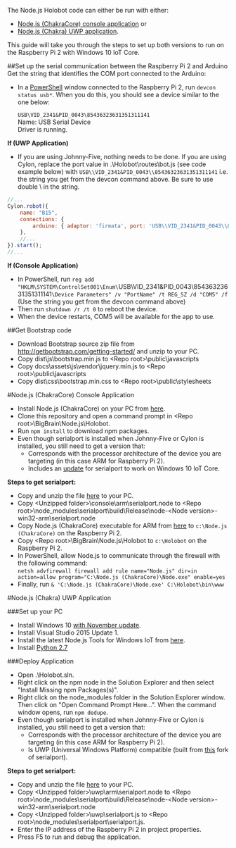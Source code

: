The Node.js Holobot code can either be run with either:

* [Node.js (ChakraCore) console application](http://aka.ms/nodecc_arm) or
* [Node.js (Chakra) UWP application](http://aka.ms/ntvsiotlatest).

This guide will take you through the steps to set up both versions to run on the Raspberry Pi 2 with 
Windows 10 IoT Core.


##Set up the serial communication between the Raspberry Pi 2 and Arduino
Get the string that identifies the COM port connected to the Arduino:

* In a [PowerShell](http://ms-iot.github.io/content/en-US/win10/samples/PowerShell.htm) window connected to the Raspberry Pi 2, run `devcon status usb*`.
  When you do this, you should see a device similar to the one below:

   `USB\VID_2341&PID_0043\85436323631351311141`  
   Name: USB Serial Device  
   Driver is running.
   
**If (UWP Application)**

* If you are using Johnny-Five, nothing needs to be done. If you are using Cylon, replace the port value in .\Holobot\routes\bot.js (see code example below) with `USB\\VID_2341&PID_0043\\85436323631351311141` i.e. the string
  you get from the devcon command above. Be sure to use double \ in the string.
  
```JavaScript
//...
Cylon.robot({
    name: "B15",
    connections: {
        arduino: { adaptor: 'firmata', port: 'USB\\VID_2341&PID_0043\\85436323631351311141' }
    },
	//...
}).start();
//...
```

**If (Console Application)**

* In PowerShell, run `reg add "HKLM\SYSTEM\ControlSet001\Enum\`USB\VID_2341&PID_0043\85436323631351311141`\Device Parameters" /v "PortName" /t REG_SZ /d "COM5" /f`
  (Use the string you get from the devcon command above)
* Then run `shutdown /r /t 0` to reboot the device.
* When the device restarts, COM5 will be available for the app to use.


##Get Bootstrap code
* Download Bootstrap source zip file from http://getbootstrap.com/getting-started/ and unzip to your PC.
* Copy dist\js\bootstrap.min.js to &lt;Repo root&gt;\public\javascripts
* Copy docs\assets\js\vendor\jquery.min.js to &lt;Repo root&gt;\public\javascripts
* Copy dist\css\bootstrap.min.css to &lt;Repo root&gt;\public\stylesheets


#Node.js (ChakraCore) Console Application
* Install Node.js (ChakraCore) on your PC from [here](http://aka.ms/nodecc_msi).
* Clone this repository and open a command prompt in &lt;Repo root&gt;\BigBrain\Node.js\Holobot.
* Run `npm install` to download npm packages.
* Even though serialport is installed when Johnny-Five or Cylon is installed, you still need to get a version that:  
  * Corresponds with the processor architecture of the device you are targeting (in this case ARM for Raspberry Pi 2).
  * Includes an [update](https://github.com/voodootikigod/node-serialport/pull/550) for serialport to work on Windows 10 IoT Core.  

**Steps to get serialport:**

* Copy and unzip the file [here](http://aka.ms/spcc_zip) to your PC.
* Copy &lt;Unzipped folder&gt;\console\arm\serialport.node to &lt;Repo root&gt;\node_modules\serialport\build\Release\node-&lt;Node version&gt;-win32-arm\serialport.node
* Copy Node.js (ChakraCore) executable for ARM from [here](http://aka.ms/nodecc_arm) to `c:\Node.js (ChakraCore)` on the Raspberry Pi 2.
* Copy &lt;Repo root&gt;\BigBrain\Node.js\Holobot to `c:\Holobot` on the Raspberry Pi 2.
* In PowerShell, allow Node.js to communicate through the firewall with the following command:  
  `netsh advfirewall firewall add rule name="Node.js" dir=in action=allow program="C:\Node.js (ChakraCore)\Node.exe" enable=yes`
* Finally, run `& 'C:\Node.js (ChakraCore)\Node.exe' C:\Holobot\bin\www`


#Node.js (Chakra) UWP Application

###Set up your PC
* Install Windows 10 [with November update](http://windows.microsoft.com/en-us/windows-10/windows-update-faq).
* Install Visual Studio 2015 Update 1.
* Install the latest Node.js Tools for Windows IoT from [here](https://github.com/ms-iot/ntvsiot/releases).
* Install [Python 2.7](https://www.python.org/downloads/)


###Deploy Application
* Open .\Holobot.sln.
* Right click on the npm node in the Solution Explorer and then select "Install Missing npm Packages(s)".
* Right click on the node_modules folder in the Solution Explorer window. Then click on "Open Command Prompt Here...". 
  When the command window opens, run `npm dedupe`.
* Even though serialport is installed when Johnny-Five or Cylon is installed, you still need to get a version that:  
  * Corresponds with the processor architecture of the device you are targeting (in this case ARM for Raspberry Pi 2).
  * Is UWP (Universal Windows Platform) compatible (built from [this](https://github.com/ms-iot/node-serialport/tree/uwp) fork of serialport).  

**Steps to get serialport:**

* Copy and unzip the file [here](http://aka.ms/spc_zip) to your PC.
* Copy &lt;Unzipped folder&gt;\uwp\arm\serialport.node to &lt;Repo root&gt;\node_modules\serialport\build\Release\node-&lt;Node version&gt;-win32-arm\serialport.node
* Copy &lt;Unzipped folder&gt;\uwp\serialport.js to &lt;Repo root&gt;\node_modules\serialport\serialport.js.
* Enter the IP address of the Raspberry Pi 2 in project properties.
* Press F5 to run and debug the application.